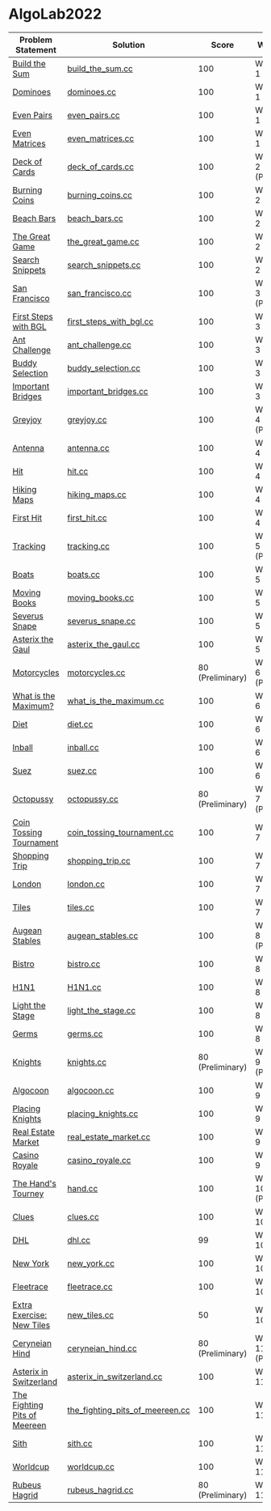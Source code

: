 # AlgoLab2022

| Problem Statement                                                                  | Solution                                                                      | Score            | Week           | Topics |
| ---------------------------------------------------------------------------------- | ----------------------------------------------------------------------------- | ---------------- | -------------- | ------ |
| [Build the Sum](statements/week01/build_the_sum.pdf)                               | [build_the_sum.cc](src/week01/build_the_sum.cc)                               | 100              | Week 1         | --     |
| [Dominoes](statements/week01/dominoes.pdf)                                         | [dominoes.cc](src/week01/dominoes.cc)                                         | 100              | Week 1         | --     |
| [Even Pairs](statements/week01/even_pairs.pdf)                                     | [even_pairs.cc](src/week01/even_pairs.cc)                                     | 100              | Week 1         | --     |
| [Even Matrices](statements/week01/even_matrices.pdf)                               | [even_matrices.cc](src/week01/even_matrices.cc)                               | 100              | Week 1         | --     |
| [Deck of Cards](statements/week02/deck_of_cards.pdf)                               | [deck_of_cards.cc](src/week02/deck_of_cards.cc)                               | 100              | Week 2 (PotW)  | --     |
| [Burning Coins](statements/week02/burning_coins.pdf)                               | [burning_coins.cc](src/week02/burning_coins.cc)                               | 100              | Week 2         | --     |
| [Beach Bars](statements/week02/beach_bars.pdf)                                     | [beach_bars.cc](src/week02/beach_bars.cc)                                     | 100              | Week 2         | --     |
| [The Great Game](statements/week02/the_great_game.pdf)                             | [the_great_game.cc](src/week02/the_great_game.cc)                             | 100              | Week 2         | --     |
| [Search Snippets](statements/week02/search_snippets.pdf)                           | [search_snippets.cc](src/week02/search_snippets.cc)                           | 100              | Week 2         | --     |
| [San Francisco](statements/week03/san_francisco.pdf)                               | [san_francisco.cc](src/week03/san_francisco.cc)                               | 100              | Week 3 (PotW)  | --     |
| [First Steps with BGL](statements/week03/first_steps_with_bgl.pdf)                 | [first_steps_with_bgl.cc](src/week03/first_steps_with_bgl.cc)                 | 100              | Week 3         | --     |
| [Ant Challenge](statements/week03/ant_challenge.pdf)                               | [ant_challenge.cc](src/week03/ant_challenge.cc)                               | 100              | Week 3         | --     |
| [Buddy Selection](statements/week03/buddy_selection.pdf)                           | [buddy_selection.cc](src/week03/buddy_selection.cc)                           | 100              | Week 3         | --     |
| [Important Bridges](statements/week03/important_bridges.pdf)                       | [important_bridges.cc](src/week03/important_bridges.cc)                       | 100              | Week 3         | --     |
| [Greyjoy](statements/week04/greyjoy.pdf)                                           | [greyjoy.cc](src/week04/greyjoy.cc)                                           | 100              | Week 4 (PotW)  | --     |
| [Antenna](statements/week04/antenna.pdf)                                           | [antenna.cc](src/week04/antenna.cc)                                           | 100              | Week 4         | --     |
| [Hit](statements/week04/hit.pdf)                                                   | [hit.cc](src/week04/hit.cc)                                                   | 100              | Week 4         | --     |
| [Hiking Maps](statements/week04/antenna.pdf)                                       | [hiking_maps.cc](src/week04/hiking_maps.cc)                                   | 100              | Week 4         | --     |
| [First Hit](statements/week04/first_hit.pdf)                                       | [first_hit.cc](src/week04/first_hit.cc)                                       | 100              | Week 4         | --     |
| [Tracking](statements/week05/tracking.pdf)                                         | [tracking.cc](src/week05/tracking.cc)                                         | 100              | Week 5 (PotW)  | --     |
| [Boats](statements/week05/boats.pdf)                                               | [boats.cc](src/week05/boats.cc)                                               | 100              | Week 5         | --     |
| [Moving Books](statements/week05/moving_books.pdf)                                 | [moving_books.cc](src/week05/moving_books.cc)                                 | 100              | Week 5         | --     |
| [Severus Snape](statements/week05/severus_snape.pdf)                               | [severus_snape.cc](src/week05/severus_snape.cc)                               | 100              | Week 5         | --     |
| [Asterix the Gaul](statements/week05/asterix_the_gaul.pdf)                         | [asterix_the_gaul.cc](src/week05/asterix_the_gaul.cc)                         | 100              | Week 5         | --     |
| [Motorcycles](statements/week06/motorcycles.pdf)                                   | [motorcycles.cc](src/week06/motorcycles.cc)                                   | 80 (Preliminary) | Week 6 (PotW)  | --     |
| [What is the Maximum?](statements/week06/what_is_the_maximum.pdf)                  | [what_is_the_maximum.cc](src/week06/what_is_the_maximum.cc)                   | 100              | Week 6         | --     |
| [Diet](statements/week06/diet.pdf)                                                 | [diet.cc](src/week06/diet.cc)                                                 | 100              | Week 6         | --     |
| [Inball](statements/week06/inball.pdf)                                             | [inball.cc](src/week06/inball.cc)                                             | 100              | Week 6         | --     |
| [Suez](statements/week06/suez.pdf)                                                 | [suez.cc](src/week06/suez.cc)                                                 | 100              | Week 6         | --     |
| [Octopussy](statements/week07/octopussy.pdf)                                       | [octopussy.cc](src/week07/octopussy.cc)                                       | 80 (Preliminary) | Week 7 (PotW)  | --     |
| [Coin Tossing Tournament](statements/week07/coin_tossing_tournament.pdf)           | [coin_tossing_tournament.cc](src/week07/coin_tossing_tournament.cc)           | 100              | Week 7         | --     |
| [Shopping Trip](statements/week07/shopping_trip.pdf)                               | [shopping_trip.cc](src/week07/shopping_trip.cc)                               | 100              | Week 7         | --     |
| [London](statements/week07/london.pdf)                                             | [london.cc](src/week07/london.cc)                                             | 100              | Week 7         | --     |
| [Tiles](statements/week07/tiles.pdf)                                               | [tiles.cc](src/week07/tiles.cc)                                               | 100              | Week 7         | --     |
| [Augean Stables](statements/week08/augean_stables.pdf)                             | [augean_stables.cc](src/week08/augean_stables.cc)                             | 100              | Week 8 (PotW)  | --     |
| [Bistro](statements/week08/bistro.pdf)                                             | [bistro.cc](src/week08/bistro.cc)                                             | 100              | Week 8         | --     |
| [H1N1](statements/week08/H1N1.pdf)                                                 | [H1N1.cc](src/week08/H1N1.cc)                                                 | 100              | Week 8         | --     |
| [Light the Stage](statements/week08/light_the_stage.pdf)                           | [light_the_stage.cc](src/week08/light_the_stage.cc)                           | 100              | Week 8         | --     |
| [Germs](statements/week08/germs.pdf)                                               | [germs.cc](src/week08/germs.cc)                                               | 100              | Week 8         | --     |
| [Knights](statements/week09/knights.pdf)                                           | [knights.cc](src/week09/knights.cc)                                           | 80 (Preliminary) | Week 9 (PotW)  | --     |
| [Algocoon](statements/week09/algocoon.pdf)                                         | [algocoon.cc](src/week09/algocoon.cc)                                         | 100              | Week 9         | --     |
| [Placing Knights](statements/week09/placing_knights.pdf)                           | [placing_knights.cc](src/week09/placing_knights.cc)                           | 100              | Week 9         | --     |
| [Real Estate Market](statements/week09/real_estate_market.pdf)                     | [real_estate_market.cc](src/week09/real_estate_market.cc)                     | 100              | Week 9         | --     |
| [Casino Royale](statements/week09/casino_royale.pdf)                               | [casino_royale.cc](src/week09/casino_royale.cc)                               | 100              | Week 9         | --     |
| [The Hand's Tourney](statements/week10/hand.pdf)                                   | [hand.cc](src/week10/hand.cc)                                                 | 100              | Week 10 (PotW) | --     |
| [Clues](statements/week10/clues.pdf)                                               | [clues.cc](src/week10/clues.cc)                                               | 100              | Week 10        | --     |
| [DHL](statements/week10/dhl.pdf)                                                   | [dhl.cc](src/week10/dhl.cc)                                                   | 99               | Week 10        | --     |
| [New York](statements/week10/new_york.pdf)                                         | [new_york.cc](src/week10/new_york.cc)                                         | 100              | Week 10        | --     |
| [Fleetrace](statements/week10/fleetrace.pdf)                                       | [fleetrace.cc](src/week10/fleetrace.cc)                                       | 100              | Week 10        | --     |
| [Extra Exercise: New Tiles](statements/week10/new_tiles.pdf)                       | [new_tiles.cc](src/week10/new_tiles.cc)                                       | 50               | Week 10        | --     |
| [Ceryneian Hind](statements/week11/ceryneian_hind.pdf)                             | [ceryneian_hind.cc](src/week11/ceryneian_hind.cc)                             | 80 (Preliminary) | Week 11 (PotW) | --     |
| [Asterix in Switzerland](statements/week11/asterix_in_switzerland.pdf)             | [asterix_in_switzerland.cc](src/week11/asterix_in_switzerland.cc)             | 100              | Week 11        | --     |
| [The Fighting Pits of Meereen](statements/week11/the_fighting_pits_of_meereen.pdf) | [the_fighting_pits_of_meereen.cc](src/week11/the_fighting_pits_of_meereen.cc) | 100              | Week 11        | --     |
| [Sith](statements/week11/sith.pdf)                                                 | [sith.cc](src/week11/sith.cc)                                                 | 100              | Week 11        | --     |
| [Worldcup](statements/week11/worldcup.pdf)                                         | [worldcup.cc](src/week11/worldcup.cc)                                         | 100              | Week 11        | --     |
| [Rubeus Hagrid](statements/week12/rubeus_hagrid.pdf)                               | [rubeus_hagrid.cc](src/week12/rubeus_hagrid.cc)                               | 80 (Preliminary) | Week 11        | --     |
